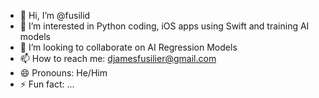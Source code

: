- 👋 Hi, I’m @fusilid
- 👀 I’m interested in Python coding, iOS apps using Swift and training AI models
- 💞️ I’m looking to collaborate on AI Regression Models
- 📫 How to reach me: djamesfusilier@gmail.com
- 😄 Pronouns: He/Him
- ⚡ Fun fact: ...

<!---
fusilid/fusilid is a ✨ special ✨ repository because its `README.md` (this file) appears on your GitHub profile.
You can click the Preview link to take a look at your changes.
--->
